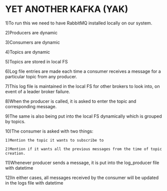 
# YET ANOTHER KAFKA (YAK) 

1)To run this we need to have RabbitMQ installed locally on our system.

2)Producers are dynamic

3)Consumers are dynamic

4)Topics are dynamic

5)Topics are stored in local FS

6)Log file entries are made each time a consumer receives a message for a particular topic from any producer.

7)This log file is maintained in the local FS for other brokers to look into, on event of a leader broker failure.

8)When the producer is called, it is asked to enter the topic and corresponding message.

9)The same is also being put into the local FS dynamically which is grouped by topics.

10)The consumer is asked with two things:

	1)Mention the topic it wants to subscribe to

	2)Mention if it wants all the previous messages from the time of topic creation.

11)Whenever producer sends a message, it is put into the log_producer file with datetime

12)In either cases, all messages received by the consumer will be updated in the logs file with datetime

